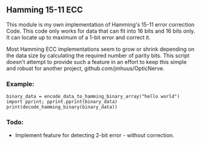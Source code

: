 ## Hamming 15-11 ECC

This module is my own implementation of Hamming's 15-11 error correction
Code. This code only works for data that can fit into 16 bits and 16 
bits only. It can locate up to maximum of a 1-bit error and correct it.

Most Hamming ECC implementations seem to grow or shrink
depending on the data size by calculating the required number of parity
bits. This script doesn't attempt to provide such a feature in an effort
to keep this simple and robust for another project, 
github.com/jmhuus/OpticNerve.


### Example:

```
binary_data = encode_data_to_hamming_binary_array("hello world")
import pprint; pprint.pprint(binary_data)
print(decode_hamming_binary(binary_data))
```

### Todo:
* Implement feature for detecting 2-bit error - without correction.
